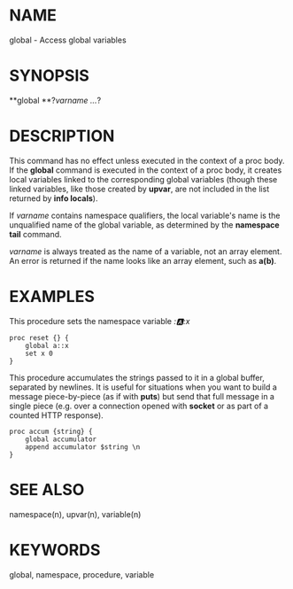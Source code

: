 # NAME

global - Access global variables

# SYNOPSIS

**global **?*varname \...*?

# DESCRIPTION

This command has no effect unless executed in the context of a proc
body. If the **global** command is executed in the context of a proc
body, it creates local variables linked to the corresponding global
variables (though these linked variables, like those created by
**upvar**, are not included in the list returned by **info locals**).

If *varname* contains namespace qualifiers, the local variable\'s name
is the unqualified name of the global variable, as determined by the
**namespace tail** command.

*varname* is always treated as the name of a variable, not an array
element. An error is returned if the name looks like an array element,
such as **a(b)**.

# EXAMPLES

This procedure sets the namespace variable *::a::x*

    proc reset {} {
        global a::x
        set x 0
    }

This procedure accumulates the strings passed to it in a global buffer,
separated by newlines. It is useful for situations when you want to
build a message piece-by-piece (as if with **puts**) but send that full
message in a single piece (e.g. over a connection opened with **socket**
or as part of a counted HTTP response).

    proc accum {string} {
        global accumulator
        append accumulator $string \n
    }

# SEE ALSO

namespace(n), upvar(n), variable(n)

# KEYWORDS

global, namespace, procedure, variable
